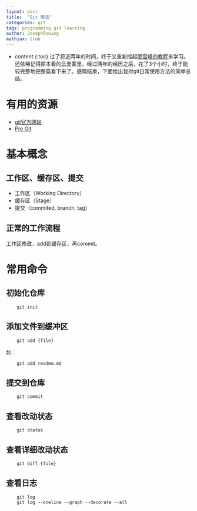 ```yaml
---
layout: post
title:  "Git 用法"
categories: git
tags: programming git learning
author: JosephRowing
mathjax: true
---
```

* content
{:toc}
过了将近两年的时间，终于又重新拾起[廖雪峰的教程](https://www.liaoxuefeng.com/wiki/896043488029600)来学习。还依稀记得原本看的云里雾里，经过两年的经历之后，花了3个小时，终于能较完整地把整篇看下来了。感慨结束，下面给出我对git日常使用方法的简单总结。

# 有用的资源
- [git官方网站](https://git-scm.com/)
- [Pro Git](https://git-scm.com/book/en/v2)

# 基本概念
## 工作区、缓存区、提交
+ 工作区（Working Directory）
+ 缓存区（Stage）
+ 提交（commited, branch, tag）

## 正常的工作流程
工作区修改，add到缓存区，再commit。

# 常用命令
## 初始化仓库
```
	git init
```
## 添加文件到缓冲区
```
	git add {file}
```
如：
```
	git add readme.md
```
## 提交到仓库
```
	git commit
```
## 查看改动状态
```
	git status
```
## 查看详细改动状态
```
	git diff {file}
```
## 查看日志
```
	git log
	git log --oneline --graph --decorate --all
```
